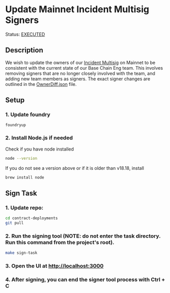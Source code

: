 # Update Mainnet Incident Multisig Signers

Status: [EXECUTED](https://etherscan.io/tx/0x025136190525da4d406bb571b0373022343fa734e3a30182ca977981b989e963)

## Description

We wish to update the owners of our [Incident Multisig](https://etherscan.io/address/0x14536667Cd30e52C0b458BaACcB9faDA7046E056) on Mainnet to be consistent with the current state of our Base Chain Eng team. This involves removing signers that are no longer closely involved with the team, and adding new team members as signers. The exact signer changes are outlined in the [OwnerDiff.json](./OwnerDiff.json) file.

## Setup

### 1. Update foundry

```
foundryup
```

### 2. Install Node.js if needed

Check if you have node installed

```bash
node --version
```

If you do not see a version above or if it is older than v18.18, install

```bash
brew install node
```

## Sign Task

### 1. Update repo:

```bash
cd contract-deployments
git pull
```

### 2. Run the signing tool (NOTE: do not enter the task directory. Run this command from the project's root).

```bash
make sign-task
```

### 3. Open the UI at [http://localhost:3000](http://localhost:3000)

### 4. After signing, you can end the signer tool process with Ctrl + C
